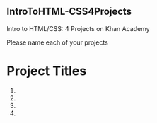 ## IntroToHTML-CSS4Projects
Intro to HTML/CSS: 4 Projects on Khan Academy

Please name each of your projects

# Project Titles
1. 
2.
3.
4.
